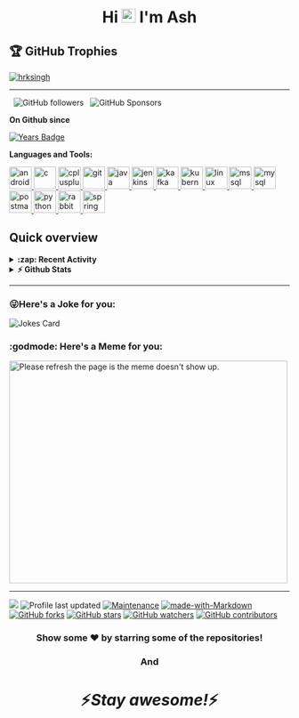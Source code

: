 
<h1 align="center">Hi <img src="https://media.giphy.com/media/hvRJCLFzcasrR4ia7z/giphy.gif" width="25px"> I'm Ash</h1>

## 🏆 GitHub Trophies
<p align="left"> <a href="https://github.com/ryo-ma/github-profile-trophy"><img src="https://github-profile-trophy.vercel.app/?username=hrksingh&theme=darkhub&column=9" alt="hrksingh" /></a> </p>

--- 
&nbsp;
![GitHub followers](https://img.shields.io/github/followers/hrksingh?label=Follow&style=social) &nbsp;
![GitHub Sponsors](https://img.shields.io/github/sponsors/hrksingh?style=social)



**On Github since** 

[![Years Badge](https://badges.pufler.dev/years/hrksingh)](https://badges.pufler.dev)


**Languages and Tools:**  

<p align="left"> <a href="https://developer.android.com" target="_blank"> <img src="https://devicons.github.io/devicon/devicon.git/icons/android/android-original-wordmark.svg" alt="android" width="40" height="40"/> </a> </a> <a href="https://www.cprogramming.com/" target="_blank"> <img src="https://devicons.github.io/devicon/devicon.git/icons/c/c-original.svg" alt="c" width="40" height="40"/> </a> <a href="https://www.w3schools.com/cpp/" target="_blank"> <img src="https://devicons.github.io/devicon/devicon.git/icons/cplusplus/cplusplus-original.svg" alt="cplusplus" width="40" height="40"/> </a> <a href="https://git-scm.com/" target="_blank"> <img src="https://www.vectorlogo.zone/logos/git-scm/git-scm-icon.svg" alt="git" width="40" height="40"/> </a> <a href="https://www.java.com" target="_blank"> <img src="https://devicons.github.io/devicon/devicon.git/icons/java/java-original-wordmark.svg" alt="java" width="40" height="40"/> </a> <a href="https://www.jenkins.io" target="_blank"> <img src="https://www.vectorlogo.zone/logos/jenkins/jenkins-icon.svg" alt="jenkins" width="40" height="40"/> </a> <a href="https://kafka.apache.org/" target="_blank"> <img src="https://www.vectorlogo.zone/logos/apache_kafka/apache_kafka-icon.svg" alt="kafka" width="40" height="40"/> </a> <a href="https://kubernetes.io" target="_blank"> <img src="https://www.vectorlogo.zone/logos/kubernetes/kubernetes-icon.svg" alt="kubernetes" width="40" height="40"/> </a> <a href="https://www.linux.org/" target="_blank"> <img src="https://devicons.github.io/devicon/devicon.git/icons/linux/linux-original.svg" alt="linux" width="40" height="40"/> </a> <a href="https://www.microsoft.com/en-us/sql-server" target="_blank"> <img src="https://cdn.worldvectorlogo.com/logos/microsoft-sql-server.svg" alt="mssql" width="40" height="40"/> </a> <a href="https://www.mysql.com/" target="_blank"> <img src="https://devicons.github.io/devicon/devicon.git/icons/mysql/mysql-original-wordmark.svg" alt="mysql" width="40" height="40"/> </a> <a href="https://postman.com" target="_blank"> <img src="https://www.vectorlogo.zone/logos/getpostman/getpostman-icon.svg" alt="postman" width="40" height="40"/> </a> <a href="https://www.python.org" target="_blank"> <img src="https://devicons.github.io/devicon/devicon.git/icons/python/python-original.svg" alt="python" width="40" height="40"/> </a> <a href="https://www.rabbitmq.com" target="_blank"> <img src="https://www.vectorlogo.zone/logos/rabbitmq/rabbitmq-icon.svg" alt="rabbitMQ" width="40" height="40"/> </a> <a href="https://spring.io/" target="_blank"> <img src="https://www.vectorlogo.zone/logos/springio/springio-icon.svg" alt="spring" width="40" height="40"/> </a> </p>

## Quick overview
<details>	
 <summary><b> :zap: Recent Activity </b></summary>

<!--START_SECTION:activity-->
1. 🎉 Merged PR [#1](https://github.com/hrksingh/Apache-camel-demo/pull/1) in [hrksingh/Apache-camel-demo](https://github.com/hrksingh/Apache-camel-demo)
2. 💪 Opened PR [#1](https://github.com/hrksingh/Apache-camel-demo/pull/1) in [hrksingh/Apache-camel-demo](https://github.com/hrksingh/Apache-camel-demo)
3. ❗️ Closed issue [#4](https://github.com/hrksingh/Spring-boot-microservices-demo/issues/4) in [hrksingh/Spring-boot-microservices-demo](https://github.com/hrksingh/Spring-boot-microservices-demo)
4. 🗣 Commented on [#4](https://github.com/hrksingh/Spring-boot-microservices-demo/issues/4) in [hrksingh/Spring-boot-microservices-demo](https://github.com/hrksingh/Spring-boot-microservices-demo)
5. ❗️ Opened issue [#4](https://github.com/hrksingh/Spring-boot-microservices-demo/issues/4) in [hrksingh/Spring-boot-microservices-demo](https://github.com/hrksingh/Spring-boot-microservices-demo)
<!--END_SECTION:activity-->
</details>	

<details>	
  <summary><b>⚡ Github Stats</b></summary>

[![Repos Badge](https://badges.pufler.dev/repos/hrksingh)](https://badges.pufler.dev) &nbsp;
[![Commits Badge](https://badges.pufler.dev/commits/weekly/hrksingh)](https://badges.pufler.dev)


<p> <img align="center"  src="https://github-readme-stats.vercel.app/api/top-langs/?username=hrksingh&theme=material-palenight&langs_count=10" /><p>
<p><img align="center"  src="https://github-readme-stats.anuraghazra1.vercel.app/api?username=hrksingh&show_icons=true&include_all_commits=true&theme=material-palenight" alt="hrksingh's github stats" /></p>
<p><img align="center" src="https://github-readme-streak-stats.herokuapp.com/?user=hrksingh&theme=dark" alt="hrksingh" /></p>
</details>

---
### 😜Here's a Joke for you:
![Jokes Card](https://readme-jokes.vercel.app/api?bgColor=%23073b4c&textColor=%2306d6a0&aColor=%2306d6a0&borderColor=%2306d6a0)

### :godmode: Here's a Meme for you:
<p><img src='https://random-memer.herokuapp.com/' title="Meme" alt="Please refresh the page is the meme doesn't show up." width="500" height="400"></p>

---
</div>


![](https://visitor-badge.glitch.me/badge?page_id=hrksingh.hrksingh) 
![Profile last updated](https://img.shields.io/github/last-commit/hrksingh/hrksingh/main?label=Last%20updated&style=flat)
[![Maintenance](https://img.shields.io/badge/Maintained%3F-yes-green.svg)](https://github.com/hrksingh/hrksingh/graphs/commit-activity)
[![made-with-Markdown](https://img.shields.io/badge/Made%20with-Markdown-1f425f.svg)](http://commonmark.org)
[![GitHub forks](https://img.shields.io/github/forks/hrksingh/hrksingh.svg?style=social&label=Fork&maxAge=2592000)](https://github.com/hrksingh/hrksingh/)
[![GitHub stars](https://img.shields.io/github/stars/hrksingh/hrksingh.svg?style=social&label=Star&maxAge=2592000)](https://GitHub.com/hrksingh/hrksingh/)
[![GitHub watchers](https://img.shields.io/github/watchers/hrksingh/hrksingh.svg?style=social&label=Watch&maxAge=2592000)](https://GitHub.com/hrksingh/hrksingh/)
[![GitHub contributors](https://img.shields.io/github/contributors/hrksingh/hrksingh.svg)](https://GitHub.com/hrksingh/hrksingh/graphs/contributors/)

 
<div align="center">

### Show some ❤️ by starring some of the repositories!

</div>

<div align="center">

### And

</div>

<h1 align='center'>⚡️<i>Stay awesome!</i>⚡️</h1>

